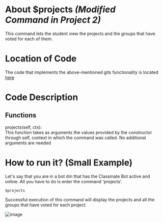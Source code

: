 # About $projects _(Modified Command in Project 2)_
This command lets the student view the projects and the groups that have voted for each of them.
# Location of Code
The code that implements the above-mentioned gits functionality is located [here](https://github.com/lyonva/ClassMateBot/blob/main/src/cogs/voting.py)

# Code Description
## Functions
projects(self, ctx): <br>
This function takes as arguments the values provided by the constructor through self, context in which the command was called. No additional arguments are needed

# How to run it? (Small Example)
Let's say that you are in a bot dm that has the Classmate Bot active and online. All you have to do is 
enter the command 'projects'.
```
$projects
```
Successful execution of this command will display the projects and all the groups that have voted for each project.

![image](https://user-images.githubusercontent.com/32313919/140250910-3aa8d6cd-000d-4b51-949a-0c60f3464c3b.png)

